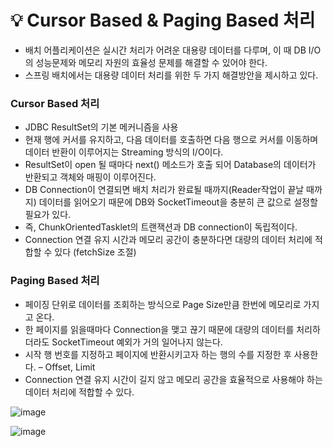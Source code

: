 # 💡 Cursor Based & Paging Based 처리

- 배치 어플리케이션은 실시간 처리가 어려운 대용량 데이터를 다루며, 이 때 DB I/O 의 성능문제와 메모리 자원의 효율성 문제를 해결할 수 있어야 한다.
- 스프링 배치에서는 대용량 데이터 처리를 위한 두 가지 해결방안을 제시하고 있다.

### Cursor Based 처리

- JDBC ResultSet의 기본 메커니즘을 사용
- 현재 행에 커서를 유지하고, 다음 데이터를 호출하면 다음 행으로 커서를 이동하며 데이터 반환이 이루어지는 Streaming 방식의 I/O이다.
- ResultSet이 open 될 때마다 next() 메소드가 호출 되어 Database의 데이터가 반환되고 객체와 매핑이 이루어진다.
- DB Connection이 연결되면 배치 처리가 완료될 때까지(Reader작업이 끝날 때까지) 데이터를 읽어오기 때문에 DB와 SocketTimeout을 충분히 큰 값으로 설정할 필요가 있다.
- 즉, ChunkOrientedTasklet의 트랜잭션과 DB connection이 독립적이다.
- Connection 연결 유지 시간과 메모리 공간이 충분하다면 대량의 데이터 처리에 적합할 수 있다 (fetchSize 조절)

### Paging Based 처리

- 페이징 단위로 데이터를 조회하는 방식으로 Page Size만큼 한번에 메모리로 가지고 온다.
- 한 페이지를 읽을때마다 Connection을 맺고 끊기 때문에 대량의 데이터를 처리하더라도 SocketTimeout 예외가 거의 일어나지 않는다.
- 시작 행 번호를 지정하고 페이지에 반환시키고자 하는 행의 수를 지정한 후 사용한다. – Offset, Limit
- Connection 연결 유지 시간이 길지 않고 메모리 공간을 효율적으로 사용해야 하는 데이터 처리에 적합할 수 있다.

![image](https://github.com/user-attachments/assets/aef52f7a-bbbf-44ed-b3f0-dbc5c75d7b7e)

![image](https://github.com/user-attachments/assets/2b599dca-c826-4574-9c5a-f22b19ac495b)
